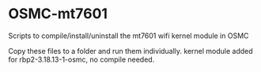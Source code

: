 # OSMC-mt7601
Scripts to compile/install/uninstall the mt7601 wifi kernel module in OSMC

Copy these files to a folder and run them individually.
kernel module added for rbp2-3.18.13-1-osmc, no compile needed.
